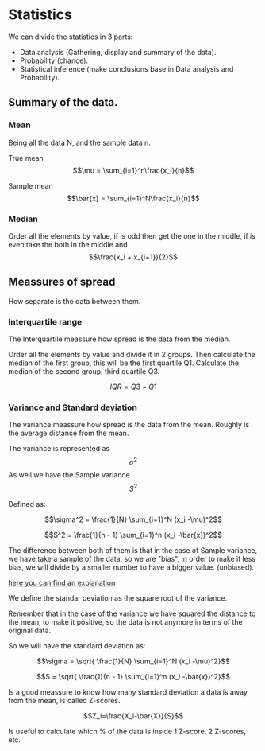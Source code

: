 <script type="text/javascript" async
  src="https://cdn.mathjax.org/mathjax/latest/MathJax.js?config=TeX-MML-AM_CHTML">
</script>

# Statistics
We can divide the statistics in 3 parts:
- Data analysis (Gathering, display and summary of the data).
- Probability (chance).
- Statistical inference (make conclusions base in Data analysis and Probability).

## Summary of the data.

### Mean

Being all the data N, and the sample data n.

True mean
$$\mu = \sum_{i=1}^n\frac{x_i}{n}$$

Sample mean
$$\bar{x} = \sum_{i=1}^N\frac{x_i}{n}$$

### Median
Order all the elements by value, if is odd then get the one in the middle, if is even take the both in the middle and $$\frac{x_i + x_{i+1}}{2}$$

## Meassures of spread

How separate is the data between them.

### Interquartile range

The Interquartile meassure how spread is the data from the median.

Order all the elements by value and divide it in 2 groups.
Then calculate the median of the first group, this will be the first quartile Q1.
Calculate the median of the second group, third quartile Q3.

$$IQR = Q3 - Q1$$


### Variance and Standard deviation

The variance meassure how spread is the data from the mean.
Roughly is the average distance from the mean.

The variance is represented as $$\sigma^2$$ As well we have the Sample variance $$S^2$$ 

Defined as:

$$\sigma^2 = \frac{1}{N} \sum_{i=1}^N (x_i -\mu)^2$$

$$S^2 = \frac{1}{n - 1} \sum_{i=1}^n (x_i -\bar{x})^2$$

The difference between both of them is that in the case of Sample variance, we have take a sample of the data, so we are "bias", in order to make it less bias, we will divide by a smaller number to have a bigger value. (unbiased).

[here you can find an explanation](https://www.khanacademy.org/math/ap-statistics/summarizing-quantitative-data-ap/more-standard-deviation/v/review-and-intuition-why-we-divide-by-n-1-for-the-unbiased-sample-variance)

We define the standar deviation as the square root of the variance.

Remember that in the case of the variance we have squared the distance to the mean, to make it positive, so the data is not anymore in terms of the original data.

So we will have the standard deviation as:

$$\sigma = \sqrt{ \frac{1}{N} \sum_{i=1}^N (x_i -\mu)^2}$$

$$S = \sqrt{ \frac{1}{n - 1} \sum_{i=1}^n (x_i -\bar{x})^2}$$

Is a good meassure to know how many standard deviation a data is away from the mean, is called Z-scores.

$$Z_i=\frac{X_i-\bar{X}}{S}$$

Is useful to calculate which % of the data is inside 1 Z-score, 2 Z-scores, etc.
